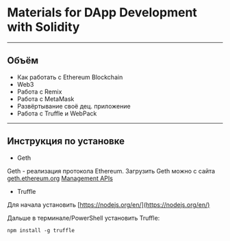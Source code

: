 # Materials for DApp Development with Solidity

<hr>

## Объём 
* Как работать с Ethereum Blockchain
* Web3
* Работа с Remix
* Работа с MetaMask
* Развёртывание своё дец. приложение
* Работа с Truffle и WebPack

<hr>

## Инструкция по установке 
* Geth 

Geth - реализация протокола Ethereum. 
Загрузить Geth можно с сайта [geth.ethereum.org](https://geth.ethereum.org/downloads/)
[Management APIs](https://github.com/ethereum/go-ethereum/wiki/Management-APIs)

* Truffle

Для начала установить [https://nodejs.org/en/](https://nodejs.org/en/)

Дальше в терминале/PowerShell установить Truffle:
```
npm install -g truffle
```
